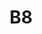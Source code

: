 ---
layout: mote
menu: false
title: B8
title-tei: [/Bviii/]
letter: B
description: Mote B8
permalink: /B8/
prev: B7
next: C1
---